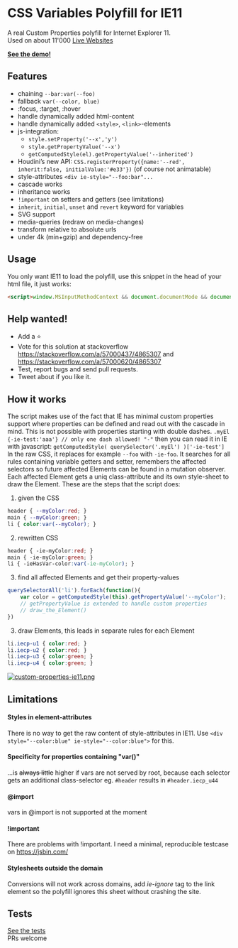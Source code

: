 # CSS Variables Polyfill for IE11
A real Custom Properties polyfill for Internet Explorer 11.  
Used on about 11'000 [Live Websites](https://publicwww.com/websites/ie11CustomProperties/ "source")  
  
**[See the demo!](https://rawcdn.githack.com/nuxodin/ie11CustomProperties/6c465d21a8c043a45cba939995bb434966048377/demo.html)**  


## Features
- chaining `--bar:var(--foo)`
- fallback `var(--color, blue)`
- :focus, :target, :hover
- handle dynamically added html-content
- handle dynamically added `<style>`, `<link>`-elements
- js-integration:
    - `style.setProperty('--x','y')`
    - `style.getPropertyValue('--x')`
    - `getComputedStyle(el).getPropertyValue('--inherited')`
- Houdini’s new API: `CSS.registerProperty({name:'--red', inherit:false, initialValue:'#e33'})` (of course not animatable)
- style-attributes `<div ie-style="--foo:bar"...`
- cascade works
- inheritance works
- `!important` on setters and getters (see limitations)
- `inherit`, `initial`, `unset` and `revert` keyword for variables
- SVG support
- media-queries (redraw on media-changes)
- transform relative to absolute urls
- under 4k (min+gzip) and dependency-free

## Usage
You only want IE11 to load the polyfill, use this snippet in the head of your html file, it just works:
```html
<script>window.MSInputMethodContext && document.documentMode && document.write('<script src="https://cdn.jsdelivr.net/gh/nuxodin/ie11CustomProperties@4.1.0/ie11CustomProperties.min.js"><\/script>');</script>
```

## Help wanted!
- Add a ⭐️
- Vote for this solution at stackoverflow   
https://stackoverflow.com/a/57000437/4865307 and  
https://stackoverflow.com/a/57000620/4865307
- Test, report bugs and send pull requests.
- Tweet about if you like it.

## How it works
The script makes use of the fact that IE has minimal custom properties support where properties can be defined and read out with the cascade in mind. This is not possible with properties starting with double dashes.
`.myEl {-ie-test:'aaa'} // only one dash allowed! "-"`
then you can read it in IE with javascript:
`getComputedStyle( querySelector('.myEl') )['-ie-test']`
In the raw CSS, it replaces for example `--foo` with `-ie-foo`.
It searches for all rules containing variable getters and setter, remembers the affected selectors so future affected Elements can be found in a mutation observer.
Each affected Element gets a uniq class-attribute and its own style-sheet to draw the Element.
These are the steps that the script does:
1. given the CSS
```css
header { --myColor:red; }
main { --myColor:green; }
li { color:var(--myColor); }
```
2. rewritten CSS
```css
header { -ie-myColor:red; }
main { -ie-myColor:green; }
li { -ieHasVar-color:var(-ie-myColor); }
```
3. find all affected Elements and get their property-values
```js
querySelectorAll('li').forEach(function(){
    var color = getComputedStyle(this).getPropertyValue('--myColor');
    // getPropertyValue is extended to handle custom properties
    // draw_the_Element()
})
```
3. draw Elements, this leads in separate rules for each Element
```css
li.iecp-u1 { color:red; }
li.iecp-u2 { color:red; }
li.iecp-u3 { color:green; }
li.iecp-u4 { color:green; }
```
[![custom-properties-ie11.png](https://i.postimg.cc/bryMt02N/custom-properties-ie11.png)](https://postimg.cc/gX7N9ZDf)


## Limitations
#### Styles in element-attributes
There is no way to get the raw content of style-attributes in IE11.
Use `<div style="--color:blue" ie-style="--color:blue">` for this.  

#### Specificity for properties containing "var()"
...is ~~always little~~ higher if vars are not served by root, because each selector gets an additional class-selector
eg. `#header` results in `#header.iecp_u44`

#### @import
vars in @import is not supported at the moment

#### !important
There are problems with !important. I need a minimal, reproducible testcase on https://jsbin.com/ 

#### Stylesheets outside the domain
Conversions will not work across domains, add *ie-ignore* tag to the link element so the polyfill ignores this sheet without crashing the site.

## Tests
[See the tests](https://rawcdn.githack.com/nuxodin/ie11CustomProperties/6c465d21a8c043a45cba939995bb434966048377/tests.html)  
PRs welcome
